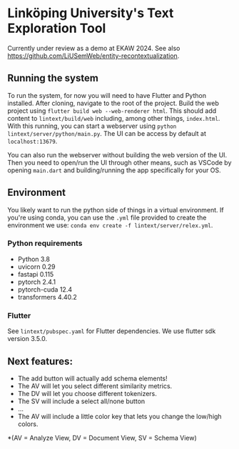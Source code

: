 # Linköping University's Text Exploration Tool
Currently under review as a demo at EKAW 2024. See also https://github.com/LiUSemWeb/entity-recontextualization.

## Running the system
To run the system, for now you will need to have Flutter and Python installed.
After cloning, navigate to the root of the project.
Build the web project using `flutter build web --web-renderer html`.
This should add content to `lintext/build/web` including, among other things, `index.html`.
With this running, you can start a webserver using `python lintext/server/python/main.py`.
The UI can be access by default at `localhost:13679`.

You can also run the webserver without building the web version of the UI.
Then you need to open/run the UI through other means, such as VSCode by opening `main.dart` and building/running the app specifically for your OS.

## Environment
You likely want to run the python side of things in a virtual environment.
If you're using conda, you can use the `.yml` file provided to create the environment we use: `conda env create -f lintext/server/relex.yml`.

### Python requirements
- Python 3.8
- uvicorn 0.29
- fastapi 0.115
- pytorch 2.4.1
- pytorch-cuda 12.4
- transformers 4.40.2

### Flutter
See `lintext/pubspec.yaml` for Flutter dependencies. We use flutter sdk version 3.5.0.


## Next features:
- The add button will actually add schema elements!
- The AV will let you select different similarity metrics.
- The DV will let you choose different tokenizers.
- The SV will include a select all/none button
- ...
- The AV will include a little color key that lets you change the low/high colors.

*(AV = Analyze View, DV = Document View, SV = Schema View)